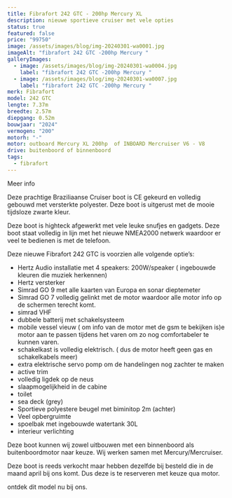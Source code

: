 ```yaml
---
title: Fibrafort 242 GTC - 200hp Mercury XL
description: nieuwe sportieve cruiser met vele opties
status: true
featured: false
price: "99750"
image: /assets/images/blog/img-20240301-wa0001.jpg
imageAlt: "fibrafort 242 GTC -200hp Mercury "
galleryImages:
  - image: /assets/images/blog/img-20240301-wa0004.jpg
    label: "fibrafort 242 GTC -200hp Mercury "
  - image: /assets/images/blog/img-20240301-wa0007.jpg
    label: "fibrafort 242 GTC -200hp Mercury "
merk: Fibrafort
model: 242 GTC
lengte: 7.37m
breedte: 2.57m
diepgang: 0.52m
bouwjaar: "2024"
vermogen: "200"
motorh: "-"
motor: outboard Mercury XL 200hp  of INBOARD Mercruiser V6 - V8
drive: buitenboord of binnenboord
tags:
  - fibrafort
---
```

Meer info

Deze prachtige Braziliaanse Cruiser boot is CE gekeurd en volledig gebouwd met versterkte polyester. Deze boot is uitgerust met de mooie tijdsloze zwarte kleur. 

Deze boot is highteck afgewerkt met vele leuke snufjes en gadgets. Deze boot staat volledig in lijn met het nieuwe NMEA2000 netwerk waardoor er veel te bedienen is met de telefoon.  

Deze nieuwe Fibrafort 242 GTC is voorzien alle volgende optie’s:

* Hertz Audio installatie met 4 speakers: 200W/speaker ( ingebouwde kleuren die muziek herkennen) 
* Hertz versterker
* Simrad GO 9 met alle kaarten van Europa en sonar dieptemeter
* Simrad GO 7 volledig gelinkt met de motor waardoor alle motor info op de schermen terecht komt. 
* simrad VHF 
* dubbele batterij met schakelsysteem
* mobile vessel vieuw ( om info van de motor met de gsm te bekijken is)e motor aan te passen tijdens het varen om zo nog comfortabeler te kunnen varen. 
* schakelkast is volledig elektrisch. ( dus de motor heeft geen gas en schakelkabels meer)
* extra elektrische servo pomp om de handelingen nog zachter te maken
* active trim 
* volledig ligdek op de neus
* slaapmogelijkheid in de cabine
* toilet
* sea deck (grey) 
* Sportieve polyestere beugel met biminitop 2m (achter)
* Veel opbergruimte
* spoelbak met ingebouwde watertank 30L
* interieur verlichting



Deze boot kunnen wij zowel uitbouwen met een binnenboord als buitenboordmotor naar keuze. Wij werken samen met Mercury/Mercruiser. 

Deze boot is reeds verkocht maar hebben dezelfde bij besteld die in de maand april bij ons komt. Dus deze is te reserveren met keuze qua motor. 



ontdek dit model nu bij ons.
